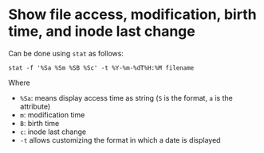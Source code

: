 # Show file access, modification, birth time, and inode last change

Can be done using `stat` as follows:

```
stat -f '%Sa %Sm %SB %Sc' -t %Y-%m-%dT%H:%M filename
```

Where

*   `%Sa`: means display access time as string (`S` is the format, `a` is the
    attribute)
*   `m`: modification time
*   `B`: birth time
*   `c`: inode last change
*   `-t` allows customizing the format in which a date is displayed

